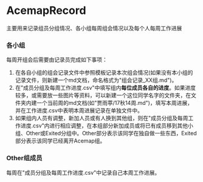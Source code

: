 # AcemapRecord
主要用来记录组员分组情况、各小组每周组会情况以及每个人每周工作进展

### 各小组
每周开组会后需要由记录员完成如下事项：

1. 在各自小组的组会记录文件中参照模板记录本次组会情况(如果没有本小组的记录文件，则新建一个md文档，命名格式为"组会记录_XX组.md")。
2. 在"成员分组及每周工作进度.csv"中填写组内**每位成员各自的进度**。如果进度较多，或需要放一些图片等资料，可以新建一个这位同学名字的文件夹，在文件夹内建一个当前周的md文档(如"贾雨葶/17秋14周.md")，填写本周进展，并在工作进度.csv中表明本周进展记录在单独文件中。
3. 如果组内人员有调整，新加人员或有人换到其他组，则在"成员分组及每周工作进度.csv"内进行相应调整，在本组部分新加成员或将已有成员移到其他小组、Other或Exited分组中。Other部分表示该同学在独自做一些东西，Exited部分表示该同学已经离开Acemap组。

### Other组成员
每周在"成员分组及每周工作进度.csv"中记录自己本周工作进展。
